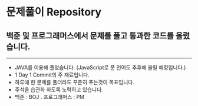# 문제풀이 Repository
## 백준 및 프로그래머스에서 문제를 풀고 통과한 코드를 올렸습니다. 
---

- JAVA를 이용해 풀었습니다. (JavaScript로 푼 언어도 추후에 올릴 예정입니다.)
- 1 Day 1 Commit의 주 재료입니다.
- 하루에 한 문제를 풀더라도 꾸준히 푸는것이 목표입니다.
- 주석을 습관화 하도록 노력하고 있습니다. 
- 백준 : BOJ . 프로그래머스 : PM 